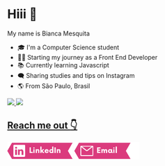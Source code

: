 # Hiii :purple_heart:	

My name is Bianca Mesquita                              
- :mortar_board: I'm a Computer Science student 
- :woman_technologist: Starting my journey as a Front End Developer
- :books: Currently learning Javascript
- :left_speech_bubble: Sharing studies and tips on Instagram
- :earth_americas: From São Paulo, Brasil

<div>
  <a href="https://github.com/biancames">
  <img height="180em" src="https://github-readme-stats.vercel.app/api?username=biancames&show_icons=true&theme=radical&include_all_commits=true&count_private=true"/>
  <img height="180em" src="https://github-readme-stats.vercel.app/api/top-langs/?username=biancames&layout=compact&langs_count=16&theme=radical"/>
<div>

## Reach me out :point_down:
  <a href="https://www.linkedin.com/in/biancames" target="_blank"><img width="150px" src="https://github.com/biancames/biancames/blob/237fac07eae223059f9a76c40c1c8805b303d890/linkedin.png" target="_blank"></a>
  <a href="mailto:biadev@outlook.com" target="_blank"><img width="150px" src="https://github.com/biancames/biancames/blob/8a5e1142f5ff740ff91842910f716293ae099da6/gmail.png" target="_blank"></a>
